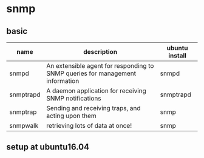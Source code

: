 # snmp

## basic

| name | description | ubuntu install |
----|----|----
| snmpd | An extensible agent for responding to SNMP queries for management information | snmpd |
| snmptrapd | A daemon application for receiving SNMP notifications | snmptrapd |
| snmptrap | Sending and receiving traps, and acting upon them | snmp |
| snmpwalk | retrieving lots of data at once! | snmp |

## setup at ubuntu16.04

```

```
